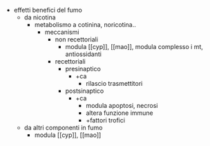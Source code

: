 - effetti benefici del fumo
	- da nicotina
		- metabolismo a cotinina, noricotina..
			- meccanismi
				- non recettoriali
					- modula [[cyp]], [[mao]], modula complesso i mt, antiossidanti
				- recettoriali
					- presinaptico
						- +ca
							- rilascio trasmettitori
					- postsinaptico
						- +ca
							- modula apoptosi, necrosi
							- altera funzione immune
							- +fattori trofici
	- da altri componenti in fumo
		- modula [[cyp]], [[mao]]
